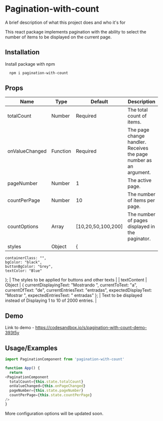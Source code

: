 
# Pagination-with-count

A brief description of what this project does and who it's for

This react package implements pagination with the ability to select the number of items to be displayed on the current page.


## Installation

Install package with npm

```bash
  npm i pagination-with-count
```
    

## Props

| Name | Type | Default | Description |
|---|---|---|---|
| totalCount | Number | Required | The total count of items. |
| onValueChanged | Function | Required | The page change handler. Receives the page number as an argument. |
| pageNumber | Number | 1 | The active page. |
| countPerPage | Number | 10 | The number of items per page. |
| countOptions | Array | [10,20,50,100,200] | The number of pages displayed in the paginator. |
| styles | Object | {
    containerClass: "",
    bgColor: "black",
    buttonBgColor: "Grey",
    textColor: "Blue"
  }; | The styles to be applied for buttons and other texts |
| textContent | Object | {
    currentDisplayingText: "Mostrando ",
    currentToText: "a",
    currentOfText: "de",
    currentEntriesText: "entradas",
    expectedDisplayText: "Mostrar ",
    expectedEntriesText: " entradas"
  }; | Text to be displayed instead of Displaying 1 to 10 of 2000 entries. |


## Demo

Link to demo - https://codesandbox.io/s/pagination-with-count-demo-393t5y

## Usage/Examples

```javascript
import PaginationComponent from 'pagination-with-count'

function App() {
  return 
<PaginationComponent
  totalCount={this.state.totalCount}
  onValueChanged={this.onPageChanged}
  pageNumber={this.state.pageNumber}
  countPerPage={this.state.countPerPage}
/>
}
```


More configuration options will be updated soon.
